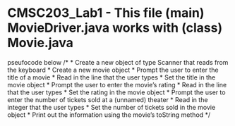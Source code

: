 # CMSC203_Lab1 - This file (main) MovieDriver.java works with (class) Movie.java
pseufocode below
/*
		 * Create a new object of type Scanner that reads from the keyboard
		 * Create a new movie object
		 * Prompt the user to enter the title of a movie 
		 * Read in the line that the user types
		 * Set the title in the movie object
		 * Prompt the user to enter the movie’s rating
		 * Read in the line that the user types
		 * Set the rating in the movie object
		 * Prompt the user to enter the number of tickets sold at a (unnamed) theater
		 * Read in the integer that the user types
		 * Set the number of tickets sold in the movie object
		 * Print out the information using the movie’s toString method
		 */
